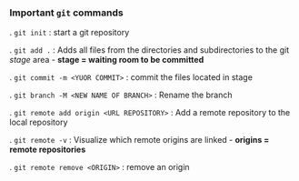 ### Important `git` commands

. `git init` : start a git repository

. `git add .` : Adds all files from the directories and subdirectories to the git *stage* area  - **stage = waiting room to be committed**

. `git commit -m <YUOR COMMIT>` : commit the files located in stage

. `git branch -M <NEW NAME OF BRANCH>` : Rename the branch

. `git remote add origin <URL REPOSITORY>` : Add a remote repository to the local repository

. `git remote -v` : Visualize which remote origins are linked - **origins = remote repositories**

. `git remote remove <ORIGIN>` : remove an origin